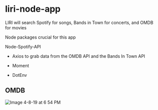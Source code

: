 # liri-node-app

LIRI will search Spotify for songs, Bands in Town for concerts, and OMDB for movies

Node packages crucial for this app

Node-Spotify-API

- Axios to grab data from the OMDB API and the Bands In Town API

- Moment

- DotEnv

## OMDB

![Image 4-8-19 at 6 54 PM](https://user-images.githubusercontent.com/46546551/66016805-41229400-e4a6-11e9-9748-2235b538cd42.jpg)


